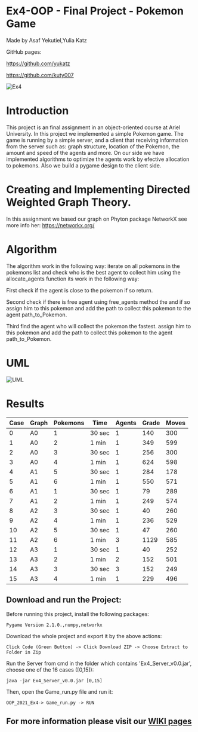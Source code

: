 # Ex4-OOP - Final Project - Pokemon Game

Made by Asaf Yekutiel,Yulia Katz

GitHub pages:

https://github.com/yukatz

https://github.com/kuty007

![Ex4](https://user-images.githubusercontent.com/92925727/148643445-b552ead0-e767-45b7-887a-37255081cf26.png)

# Introduction

This project is an final assignment in an object-oriented course at Ariel University. In this project we implemented a
simple Pokemon game. The game is running by a simple server, and a client that receiving information from the server
such as: graph structure, location of the Pokemon, the amount and speed of the agents and more. On our side we have
implemented algorithms to optimize the agents work by efective allocation to pokemons. Also we build a pygame design to
the client side.

# Creating and Implementing Directed Weighted Graph Theory.

In this assignment we based our graph on Phyton package NetworkX see more info her: https://networkx.org/

# Algorithm
The algorithm work in the following way:
iterate on all pokemons in the pokemons list
and check who is the best agent to collect him using the allocate_agents function
its work in the following way:

First check if the agent is close to the pokemon if so return.

Second check if there is free agent using free_agents method the and if so assign him to this pokemon and add the path to collect
this pokemon to the agent path_to_Pokemon.

Third find the agent who will collect the pokemon the fastest.
assign him to this pokemon and add the path to collect this pokemon to the agent path_to_Pokemon.



# UML
![UML](https://user-images.githubusercontent.com/73474039/148698948-edc938d1-5fc5-44ed-902a-b256fea43f2b.jpg)

# Results
| **Case**   | **Graph**   | **Pokemons** | **Time**   | **Agents**  | **Grade** | **Moves** |
|------------|-------------|--------------|------------|-------------|-----------|-----------|
| 0          | A0          |  1           |  30 sec    |  1          | 140       | 300       |
| 1          | A0          |  2           |  1 min     |  1          | 349       | 599       |
| 2          | A0          |  3           |  30 sec    |  1          | 256       | 300       |
| 3          | A0          |  4           |  1 min     |  1          | 624       | 598       |
| 4          | A1          |  5           |  30 sec    |  1          | 284       | 178       |
| 5          | A1          |  6           |  1 min     |  1          | 550       | 571       |
| 6          | A1          |  1           |  30 sec    |  1          | 79        | 289       |
| 7          | A1          |  2           |  1 min     |  1          | 249       | 574       |
| 8          | A2          |  3           |  30 sec    |  1          | 40        | 260       |
| 9          | A2          |  4           |  1 min     |  1          | 236       | 529       |
| 10         | A2          |  5           |  30 sec    |  1          | 47        | 260       |
| 11         | A2          |  6           |  1 min     |  3          | 1129      | 585       |
| 12         | A3          |  1           |  30 sec    |  1          | 40        | 252       |
| 13         | A3          |  2           |  1 min     |  2          | 152       | 501       |
| 14         | A3          |  3           |  30 sec    |  3          | 152       | 249       |
| 15         | A3          |  4           |  1 min     |  1          | 229       | 496       |


##   Download and run the Project:

Before running this project, install the following packages:
```
Pygame Version 2.1.0.,numpy,networkx
```

Download the whole project and export it by the above actions:
```
Click Code (Green Button) -> Click Download ZIP -> Choose Extract to Folder in Zip 
```

Run the Server from cmd in the folder which contains 'Ex4_Server_v0.0.jar', choose one of the 16 cases ([0,15]):
```
java -jar Ex4_Server_v0.0.jar [0,15]
```

Then, open the Game_run.py file and run it:
```
OOP_2021_Ex4-> Game_run.py -> RUN
```

## For more information please visit our [WIKI pages](../../wiki)



